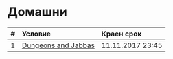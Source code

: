 # Домашни

| # | Условие             | Краен срок       |
|:--|:------------------- |:---------------- |
| 1 | [Dungeons and Jabbas](https://github.com/fmi/java-course/tree/master/homeworks/01-dungeons-and-jabbas) | 11.11.2017 23:45 |
